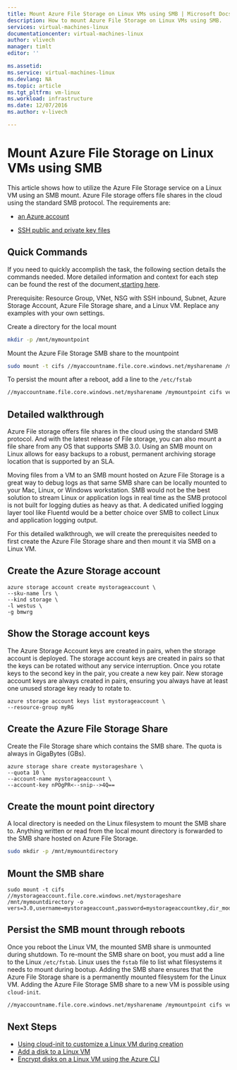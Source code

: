 ```yaml
---
title: Mount Azure File Storage on Linux VMs using SMB | Microsoft Docs
description: How to mount Azure File Storage on Linux VMs using SMB.
services: virtual-machines-linux
documentationcenter: virtual-machines-linux
author: vlivech
manager: timlt
editor: ''

ms.assetid:
ms.service: virtual-machines-linux
ms.devlang: NA
ms.topic: article
ms.tgt_pltfrm: vm-linux
ms.workload: infrastructure
ms.date: 12/07/2016
ms.author: v-livech

---
```


# Mount Azure File Storage on Linux VMs using SMB

This article shows how to utilize the Azure File Storage service on a Linux VM using an SMB mount.  Azure File storage offers file shares in the cloud using the standard SMB protocol.  The requirements are:

- [an Azure account](https://azure.microsoft.com/pricing/free-trial/)

- [SSH public and private key files](virtual-machines-linux-mac-create-ssh-keys.md)

## Quick Commands

If you need to quickly accomplish the task, the following section details the  commands needed. More detailed information and context for each step can be found the rest of the document,[starting here](virtual-machines-linux-mount-azure-file-storage-on-linux-using-smb#detailed-walkthrough).

Prerequisite: Resource Group, VNet, NSG with SSH inbound, Subnet, Azure Storage Account, Azure File Storage share, and a Linux VM. Replace any examples with your own settings.

Create a directory for the local mount

```bash
mkdir -p /mnt/mymountpoint
```

Mount the Azure File Storage SMB share to the mountpoint

```bash
sudo mount -t cifs //myaccountname.file.core.windows.net/mysharename /mymountpoint -o vers=3.0,username=myaccountname,password=StorageAccountKeyEndingIn==,dir_mode=0777,file_mode=0777
```

To persist the mount after a reboot, add a line to the `/etc/fstab`

```bash
//myaccountname.file.core.windows.net/mysharename /mymountpoint cifs vers=3.0,username=myaccountname,password=StorageAccountKeyEndingIn==,dir_mode=0777,file_mode=0777
```

## Detailed walkthrough

Azure File storage offers file shares in the cloud using the standard SMB protocol.  And with the latest release of File storage, you can also mount a file share from any OS that supports SMB 3.0.  Using an SMB mount on Linux allows for easy backups to a robust, permanent archiving storage location that is supported by an SLA.  

Moving files from a VM to an SMB mount hosted on Azure File Storage is a great way to debug logs as that same SMB share can be locally mounted to your Mac, Linux, or Windows workstation.  SMB would not be the best solution to stream Linux or application logs in real time as the SMB protocol is not built for logging duties as heavy as that.  A dedicated unified logging layer tool like Fluentd would be a better choice over SMB to collect Linux and application logging output.

For this detailed walkthrough, we will create the prerequisites needed to first create the Azure File Storage share and then mount it via SMB on a Linux VM.

## Create the Azure Storage account

```azurecli
azure storage account create mystorageaccount \
--sku-name lrs \
--kind storage \
-l westus \
-g bmwrg
```

## Show the Storage account keys

The Azure Storage Account keys are created in pairs, when the storage account is deployed.  The storage account keys are created in pairs so that the keys can be rotated without any service interruption.  Once you rotate keys to the second key in the pair, you create a new key pair.  New storage account keys are always created in pairs, ensuring you always have at least one unused storage key ready to rotate to.

```azurecli
azure storage account keys list mystorageaccount \
--resource-group myRG
```

## Create the Azure File Storage Share

Create the File Storage share which contains the SMB share.  The quota is always in GigaBytes (GBs).

```azurecli
azure storage share create mystorageshare \
--quota 10 \
--account-name mystorageaccount \
--account-key nPOgPR<--snip-->4Q==
```

## Create the mount point directory

A local directory is needed on the Linux filesystem to mount the SMB share to.  Anything written or read from the local mount directory is forwarded to the SMB share hosted on Azure File Storage.

```bash
sudo mkdir -p /mnt/mymountdirectory
```

## Mount the SMB share

```azurecli
sudo mount -t cifs //mystorageaccount.file.core.windows.net/mystorageshare /mnt/mymountdirectory -o vers=3.0,username=mystorageaccount,password=mystorageaccountkey,dir_mode=0777,file_mode=0777
```

## Persist the SMB mount through reboots

Once you reboot the Linux VM, the mounted SMB share is unmounted during shutdown.  To re-mount the SMB share on boot, you must add a line to the Linux `/etc/fstab`.  Linux uses the `fstab` file to list what filesystems it needs to mount during bootup.  Adding the SMB share ensures that the Azure File Storage share is a permanently mounted filesystem for the Linux VM.  Adding the Azure File Storage SMB share to a new VM is possible using `cloud-init`.

```bash
//myaccountname.file.core.windows.net/mysharename /mymountpoint cifs vers=3.0,username=myaccountname,password=StorageAccountKeyEndingIn==,dir_mode=0777,file_mode=0777
```

## Next Steps

- [Using cloud-init to customize a Linux VM during creation](virtual-machines-linux-using-cloud-init?toc=%2fazure%2fvirtual-machines%2flinux%2ftoc.json)
- [Add a disk to a Linux VM](virtual-machines-linux-add-disk?toc=%2fazure%2fvirtual-machines%2flinux%2ftoc.json)
- [Encrypt disks on a Linux VM using the Azure CLI](virtual-machines-linux-encrypt-disks?toc=%2fazure%2fvirtual-machines%2flinux%2ftoc.json)
